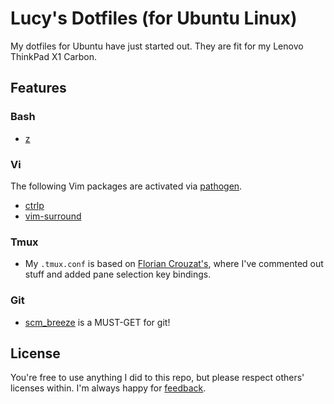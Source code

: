 # Lucy's Dotfiles (for Ubuntu Linux)

My dotfiles for Ubuntu have just started out.
They are fit for my Lenovo ThinkPad X1 Carbon.

## Features
### Bash
- [z](https://github.com/rupa/z)

### Vi
The following Vim packages are activated via [pathogen](https://github.com/tpope/vim-pathogen).
- [ctrlp](https://github.com/kien/ctrlp.vim)
- [vim-surround](https://github.com/tpope/vim-surround)

### Tmux
- My `.tmux.conf` is based on [Florian Crouzat's](http://files.floriancrouzat.net/dotfiles/.tmux.conf), where I've commented out stuff and added pane selection key bindings.

### Git
- [scm_breeze](https://github.com/ndbroadbent/scm_breeze) is a MUST-GET for git!


## License
You're free to use anything I did to this repo, but please respect others' licenses within. I'm always happy for [feedback](mailto:me@lucypark.kr).
